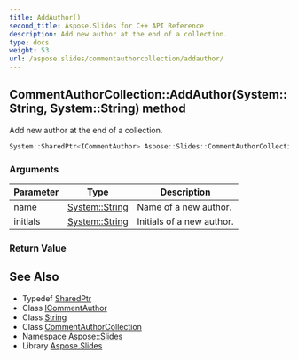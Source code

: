 ```yaml
---
title: AddAuthor()
second_title: Aspose.Slides for C++ API Reference
description: Add new author at the end of a collection.
type: docs
weight: 53
url: /aspose.slides/commentauthorcollection/addauthor/
---
```

## CommentAuthorCollection::AddAuthor(System::String, System::String) method


Add new author at the end of a collection.

```cpp
System::SharedPtr<ICommentAuthor> Aspose::Slides::CommentAuthorCollection::AddAuthor(System::String name, System::String initials) override
```


### Arguments

| Parameter | Type | Description |
| --- | --- | --- |
| name | [System::String](../../../system/string/) | Name of a new author. |
| initials | [System::String](../../../system/string/) | Initials of a new author. |

### Return Value



## See Also

* Typedef [SharedPtr](../../../system/sharedptr/)
* Class [ICommentAuthor](../../icommentauthor/)
* Class [String](../../../system/string/)
* Class [CommentAuthorCollection](../)
* Namespace [Aspose::Slides](../../)
* Library [Aspose.Slides](../../../)